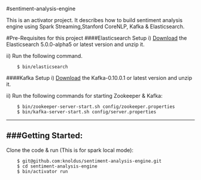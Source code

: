 #sentiment-analysis-engine

This is an activator project. It describes how to build sentiment analysis engine using Spark Streaming,Stanford CoreNLP, Kafka & Elasticsearch.

#Pre-Requisites for this project
####Elasticsearch Setup
  i) [Download](https://www.elastic.co/downloads/elasticsearch) the Elasticsearch 5.0.0-alpha5 or latest version  and unzip it.

  ii) Run the following command.

        $ bin/elasticsearch
        
        
####Kafka Setup
 i) [Download](http://kafka.apache.org/downloads.html) the Kafka-0.10.0.1 or latest version  and unzip it.

 ii) Run the following commands for starting Zookeeper & Kafka:
    
        $ bin/zookeeper-server-start.sh config/zookeeper.properties 
        $ bin/kafka-server-start.sh config/server.properties
        
-----------------------------------------------------------------------
###Getting Started:
-----------------------------------------------------------------------

 Clone the code & run (This is for spark local mode):

        $ git@github.com:knoldus/sentiment-analysis-engine.git
        $ cd sentiment-analysis-engine
        $ bin/activator run

